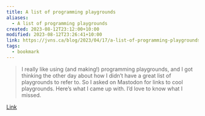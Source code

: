 ```yaml
---
title: A list of programming playgrounds
aliases:
  - A list of programming playgrounds
created: 2023-08-12T23:12:00+10:00
modified: 2023-08-12T23:26:41+10:00
link: https://jvns.ca/blog/2023/04/17/a-list-of-programming-playgrounds/
tags:
  - bookmark
---
```


> I really like using (and making!) programming playgrounds, and I got thinking the other day about how I didn’t have a great list of playgrounds to refer to. So I asked on Mastodon for links to cool playgrounds. Here’s what I came up with. I’d love to know what I missed.

[Link](https://jvns.ca/blog/2023/04/17/a-list-of-programming-playgrounds/)


